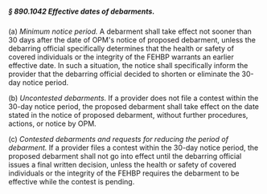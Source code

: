 ##### § 890.1042 Effective dates of debarments. #####

(a) *Minimum notice period.* A debarment shall take effect not sooner than 30 days after the date of OPM's notice of proposed debarment, unless the debarring official specifically determines that the health or safety of covered individuals or the integrity of the FEHBP warrants an earlier effective date. In such a situation, the notice shall specifically inform the provider that the debarring official decided to shorten or eliminate the 30-day notice period.

(b) *Uncontested debarments.* If a provider does not file a contest within the 30-day notice period, the proposed debarment shall take effect on the date stated in the notice of proposed debarment, without further procedures, actions, or notice by OPM.

(c) *Contested debarments and requests for reducing the period of debarment.* If a provider files a contest within the 30-day notice period, the proposed debarment shall not go into effect until the debarring official issues a final written decision, unless the health or safety of covered individuals or the integrity of the FEHBP requires the debarment to be effective while the contest is pending.